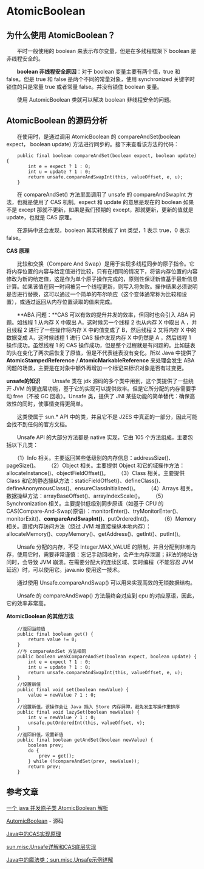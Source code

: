 # AtomicBoolean

## 为什么使用 AtomicBoolean？
　　平时一般使用的 boolean 来表示布尔变量，但是在多线程框架下 boolean 是非线程安全的。

　　**boolean 非线程安全原因**：对于 boolean 变量主要有两个值，true 和 false。但是 true 和 false 是两个不同的常量对象，使用 synchronized 关键字时锁住的只是常量 true 或者常量 false。并没有锁住 boolean 变量。

　　使用 AutomicBoolean 类就可以解决 boolean 非线程安全的问题。

## AtomicBoolean 的源码分析
　　在使用时，是通过调用 AtomicBoolean 的 compareAndSet(boolean expect， boolean update) 方法进行同步的。接下来查看该方法的代码：
```
    public final boolean compareAndSet(boolean expect, boolean update) {
        int e = expect ? 1 : 0;
        int u = update ? 1 : 0;
        return unsafe.compareAndSwapInt(this, valueOffset, e, u);
    }
```

　　在 compareAndSet() 方法里面调用了 unsafe 的 compareAndSwapInt 方法，也就是使用了 CAS 机制。expect 和 update 的意思是现在的 boolean 如果不是 except 那就不更新，如果是我们预期的 except，那就更新，更新的值就是 update，也就是 CAS 原理。

　　在源码中还会发现，boolean 其实转换成了 int 类型，1 表示 true，0 表示 false。

**CAS 原理**

　　比较和交换（Compare And Swap）是用于实现多线程同步的原子指令。它将内存位置的内容与给定值进行比较，只有在相同的情况下，将该内存位置的内容修改为新的给定值，这是作为单个原子操作完成的，原则性保证新值基于最新信息计算。如果该值在同一时间被另一个线程更新，则写入将失败。操作结果必须说明是否进行替换，这可以通过一个简单的布尔响应（这个变体通常称为比较和设置），或通过返回从内存位置读取的值来完成。

　　**ABA 问题：**CAS 可以有效的提升并发的效率，但同时也会引入 ABA 问题。如线程 1 从内存 X 中取出 A，这时候另一个线程 2 也从内存 X 中取出 A ，并且线程 2 进行了一些操作将内存 X 中的值变成了 B，然后线程 2 又将内存 X 中的数据变成 A，这时候线程 1 进行 CAS 操作发现内存 X 中仍然是 A ，然后线程 1 操作成功。虽然线程 1 的 CAS 操作成功，但是整个过程就是有问题的。比如链表的头在变化了两次后恢复了原值，但是不代表链表没有变化。所以 Java 中提供了 **AtomicStampedReference** / **AtomicMarkableReference** 来处理会发生 ABA 问题的场景，主要是在对象中额外再增加一个标记来标识对象是否有过变更。

**unsafe的知识**
　　Unsafe 类在 jdk 源码的多个类中用到，这个类提供了一些绕开 JVM 的更底层功能，基于它的实现可以提供效率。但是它所分配的内存需要手动 free（不被 GC 回收）。Unsafe 类，提供了 JNI 某些功能的简单替代：确保高效性的同时，使事情变得更简单。

　　这类使属于 sun.* API 中的类，并且它不是 J2ES 中真正的一部分，因此可能会找不到任何的官方文档。

　　Unsafe API 的大部分方法都是 native 实现，它由 105 个方法组成，主要包括以下几类：

　　（1）Info 相关。主要返回某些低级别的内存信息：addressSize()、pageSize()。
　　（2）Object 相关。主要提供 Object 和它的域操作方法：allocateInstance()、objectFieldOffset()。
　　（3）Class 相关。主要提供 Class 和它的静态操纵方法：staticFieldOffset()、defineClass()、defineAnonymousClass()、ensureClassInitialized()。
　　（4）Arrays 相关。数据操纵方法：arrayBaseOffset()、arrayIndexScale()。
　　（5）Synchronization 相关。主要提供低级别同步原语（如基于 CPU 的 CAS(Compare-And-Swap)原语）：monitorEnter()、tryMonitorEnter()、monitorExit()、**compareAndSwapInt()**、putOrderedInt()。
　　（6）Memory 相关。直接内存访问方法（绕过 JVM 堆直接操纵本地内存）：allocateMemory()、copyMemory()、getAddress()、getInt()、putInt()。

　　Unsafe 分配的内存，不受 Integer.MAX_VALUE 的限制，并且分配到非堆内存，使用它时，需要非常谨慎：忘记手动回收时，会产生内存泄漏；非法的地址访问时，会导致 JVM 崩溃。在需要分配大的连续区域、实时编程（不能容忍 JVM 延迟）时，可以使用它。java.nio 使用这一技术。

　　通过使用 Unsafe.compareAndSwap() 可以用来实现高效的无锁数据结构。

　　Unsafe 的 compareAndSwap() 方法最终会对应到 cpu 的对应原语，因此，它的效率非常高。


**AtomicBoolean  的其他方法**

```
	//返回当前值
	public final boolean get() {
        return value != 0;
    }
    //与 compareAndSet 方法相同
    public boolean weakCompareAndSet(boolean expect, boolean update) {
        int e = expect ? 1 : 0;
        int u = update ? 1 : 0;
        return unsafe.compareAndSwapInt(this, valueOffset, e, u);
    }
    //设置新值
    public final void set(boolean newValue) {
        value = newValue ? 1 : 0;
    }
	//设置新值，该操作会让 Java 插入 Store 内存屏障，避免发生写操作重排序
    public final void lazySet(boolean newValue) {
        int v = newValue ? 1 : 0;
        unsafe.putOrderedInt(this, valueOffset, v);
    }
	//返回旧值，设置新值
    public final boolean getAndSet(boolean newValue) {
        boolean prev;
        do {
            prev = get();
        } while (!compareAndSet(prev, newValue));
        return prev;
    }
```

## 参考文章

[一个 java 并发原子类 AtomicBoolean 解析](http://baijiahao.baidu.com/s?id=1647915101064077163&wfr=spider&for=pc)

[AutomicBoolean](https://github.com/tinyking/jdk1.8/blob/master/src/java/util/concurrent/atomic/AtomicBoolean.java) - 源码

[Java中的CAS实现原理](https://www.cnblogs.com/javalyy/p/8882172.html)

[sun.misc.Unsafe详解和CAS底层实现](https://blog.csdn.net/lvbaolin123/article/details/80527598)

[Java中的魔法类：sun.misc.Unsafe示例详解](https://www.jb51.net/article/140721.htm)